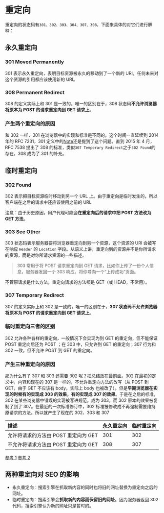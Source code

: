 # 重定向

重定向的状态码有`301、302、303、304、307、308`，下面来具体的对它们进行解释：

## 永久重定向

### 301 Moved Permanently

301 表示永久重定向，表明目标资源被永久的移动到了一个新的 URI，任何未来对这个资源的引用都应该使用新的 URI。

### 308 Permanent Redirect

308 的定义实际上和 301 是一致的，唯一的区别在于，308 状态码**不允许浏览器将原本为 POST 的请求重定向到 GET 请求上**。

### 产生两个重定向的原因

和 302 一样，301 在浏览器中的实现和标准是不同的，这个时间一直延续到 2014 年的 RFC 7231，301 定义中的[Note](https://tools.ietf.org/html/rfc7538)还是提到了这个问题。直到 2015 年 4 月，RFC 7538 提出了 308 的标准，类似`307 Temporary Redirect`之于`302 Found`的存在，308 成为了 301 的补充。

## 临时重定向

### 302 Found

302 表示把目标资源临时移动到另一个 URL 上。由于重定向是临时发生的，所以客户端在之后的请求中还应该使用之前的 URL

注意：由于历史原因，用户代理可能会**在重定向后的请求中把 POST 方法改为 GET 方法**。

### 303 See Other

303 状态码表示服务器要将浏览器重定向到另一个资源，这个资源的 URI 会被写在响应 `Header` 的 `Location` 字段。从语义上讲，重定向到的资源并不是你所请求的资源，而是对你所请求资源的一些描述。

> 303 常用于将 POST 请求重定向到 GET 请求，比如你上传了一份个人信息，服务器发回一个 303 响应，将你导向一个“上传成功”页面。

不管原请求是什么方法，重定向请求的方法都是 GET（或 HEAD，不常用）。

### 307 Temporary Redirect

307 的定义实际上和 302 是一致的，唯一的区别在于，**307 状态码不允许浏览器将原本为 POST 的请求重定向到 GET 请求上**。

### 临时重定向三者的区别

302 允许各种各样的重定向，一般情况下会实现为到 GET 的重定向，但不能保证 POST 重定向后还为 POST ；在 303 中，只允许到 GET 的重定向；307 行为和 302 一致，但不允许 POST 到 GET 的重定向。

### 产生三种重定向的原因

那为什么有了 307 和 303 还需要 302 呢？把总结放在最前面。302 在最初的定义中，内容和现在的 307 是一样的，不允许重定向方法的改写（从 POST 到 GET，由于 GET 不应该有 body，实际上 body 也被改了）。但是**早期浏览器在实现的时候有的实现成 303 的效果，有的实现成 307 的效果**。于是在之后的标准，302 在某些浏览器中错误的实现被写进规范，成为 303，而 302 原本的效果被复制了到了 307。在最近的一次标准修订中，302 标准被修改成不再强制需要维持原请求的方法。所以就产生了现在的 302、303 和 307

| 描述                                 | 永久重定向 | 临时重定向 |
| :----------------------------------- | :--------- | :--------- |
| 允许将请求的方法由 POST 重定向为 GET | 301        | 302        |
| 不允许将请求方法由 POST 重定向为 GET | 308        | 307        |

[参考 1](https://zhuanlan.zhihu.com/p/60669395)
[参考 2](https://stackoverflow.com/questions/42136829/whats-the-difference-between-http-301-and-308-status-codes)

## 两种重定向对 SEO 的影响

- 永久重定向：搜索引擎在抓取新内容的同时也将旧的网址替换为重定向之后的网址。
- 临时重定向：搜索引擎会**抓取新的内容而保留旧的网址**。因为服务器返回 302 代码，搜索引擎认为新的网址只是暂时的。
